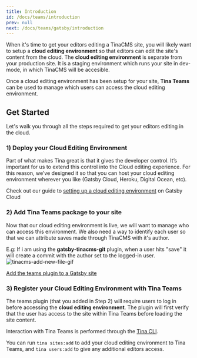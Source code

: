 ```yaml
---
title: Introduction
id: /docs/teams/introduction
prev: null
next: /docs/teams/gatsby/introduction
---
```


When it's time to get your editors editing a TinaCMS site, you will likely want to setup a **cloud editing environment** so that editors can edit the site's content from the cloud. The **cloud editing environment** is separate from your production site. It is a staging environment which runs your site in dev-mode, in which TinaCMS will be accesible.

Once a cloud editing environment has been setup for your site, **Tina Teams** can be used to manage which users can access the cloud editing environment.

## Get Started

Let's walk you through all the steps required to get your editors editing in the cloud.

### 1) Deploy your Cloud Editing Environment

Part of what makes Tina great is that it gives the developer control. It’s important for us to extend this control into the Cloud editing experience. For this reason, we’ve designed it so that you can host your cloud editing environment wherever you like (Gatsby Cloud, Heroku, Digital Ocean, etc).

Check out our guide to [setting up a cloud editing environment](/blog/using-tinacms-on-gatsby-cloud) on Gatsby Cloud

### 2) Add Tina Teams package to your site

Now that our cloud editing environment is live, we will want to manage who can access this environment. We also need a way to identify each user so that we can attribute saves made through TinaCMS with it's author.

E.g: If i am using the **gatsby-tinacms-git** plugin, when a user hits "save" it will create a commit with the author set to the logged-in user.
![tinacms-add-new-file-gif](/img/commit_author_scott.png)

[Add the teams plugin to a Gatsby site](/docs/teams/gatsby/introduction)

### 3) Register your Cloud Editing Environment with Tina Teams

The teams plugin (that you added in Step 2) will require users to log in before accessing the **cloud editing environment**. The plugin will first verify that the user has access to the site within Tina Teams before loading the site content.

Interaction with Tina Teams is performed through the [Tina CLI](/docs/teams/cli/introduction 'Tina CLI').

You can run `tina sites:add` to add your cloud editing environment to Tina Teams, and `tina users:add` to give any additional editors access.
